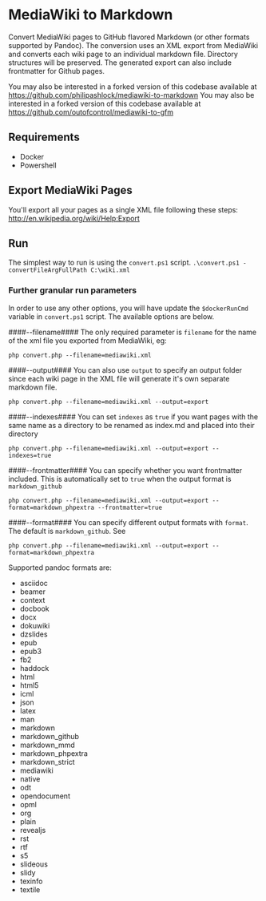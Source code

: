 MediaWiki to Markdown
=====================

Convert MediaWiki pages to GitHub flavored Markdown (or other formats supported by Pandoc). The conversion uses an XML export from MediaWiki and converts each wiki page to an individual markdown file. Directory structures will be preserved. The generated export can also include frontmatter for Github pages.

You may also be interested in a forked version of this codebase available at https://github.com/philipashlock/mediawiki-to-markdown
You may also be interested in a forked version of this codebase available at https://github.com/outofcontrol/mediawiki-to-gfm


## Requirements

* Docker
* Powershell


## Export MediaWiki Pages

You'll export all your pages as a single XML file following these steps: http://en.wikipedia.org/wiki/Help:Export


## Run

The simplest way to run is using the `convert.ps1` script.
`.\convert.ps1 -convertFileArgFullPath C:\wiki.xml`

### Further granular run parameters

In order to use any other options, you will have update the `$dockerRunCmd` variable in `convert.ps1` script. The available options are below.

####--filename####
The only required parameter is `filename` for the name of the xml file you exported from MediaWiki, eg: 

`php convert.php --filename=mediawiki.xml`

####--output####
You can also use `output` to specify an output folder since each wiki page in the XML file will generate it's own separate markdown file.

`php convert.php --filename=mediawiki.xml --output=export`


####--indexes####
You can set `indexes` as `true` if you want pages with the same name as a directory to be renamed as index.md and placed into their directory

`php convert.php --filename=mediawiki.xml --output=export --indexes=true`

####--frontmatter####
You can specify whether you want frontmatter included. This is automatically set to `true` when the output format is `markdown_github`

`php convert.php --filename=mediawiki.xml --output=export --format=markdown_phpextra --frontmatter=true`


####--format####
You can specify different output formats with `format`. The default is `markdown_github`. See 

`php convert.php --filename=mediawiki.xml --output=export --format=markdown_phpextra`

Supported pandoc formats are: 

* asciidoc
* beamer
* context
* docbook
* docx
* dokuwiki
* dzslides
* epub
* epub3
* fb2
* haddock
* html
* html5
* icml
* json
* latex
* man
* markdown
* markdown_github
* markdown_mmd
* markdown_phpextra
* markdown_strict
* mediawiki
* native
* odt
* opendocument
* opml
* org
* plain
* revealjs
* rst
* rtf
* s5
* slideous
* slidy
* texinfo
* textile
